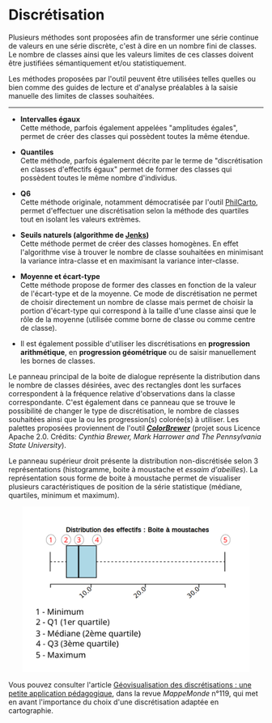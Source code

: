Discrétisation
===================

Plusieurs méthodes sont proposées afin de transformer une série continue de valeurs en une série discrète, c'est à dire en un nombre fini de classes. Le nombre de classes ainsi que les valeurs limites de ces classes doivent être justifiées sémantiquement et/ou statistiquement.

Les méthodes proposées par l'outil peuvent être utilisées telles quelles ou bien comme des guides de lecture et d'analyse préalables à la saisie manuelle des limites de classes souhaitées.

----------


- **Intervalles égaux**  
Cette méthode, parfois également appelées "amplitudes égales", permet de créer des classes qui possèdent toutes la même étendue.


- **Quantiles**  
Cette méthode, parfois également décrite par le terme de "discrétisation en classes d'effectifs égaux" permet de former des classes qui possèdent toutes le même nombre d'individus.


- **Q6**  
Cette méthode originale, notamment démocratisée par l'outil <a href="http://philcarto.free.fr/">PhilCarto</a>, permet d'effectuer une discrétisation selon la méthode des quartiles tout en isolant les valeurs extrèmes.


- **Seuils naturels (algorithme de <a href="https://en.wikipedia.org/wiki/Jenks_natural_breaks_optimization">Jenks</a>)**  
Cette méthode permet de créer des classes homogènes. En effet l'algorithme vise à trouver le nombre de classe souhaitées en minimisant la variance intra-classe et en maximisant la variance inter-classe.


- **Moyenne et écart-type**  
Cette méthode propose de former des classes en fonction de la valeur de l'écart-type et de la moyenne. Ce mode de discrétisation ne permet de choisir directement un nombre de classe mais permet de choisir la portion d'écart-type qui correspond à la taille d'une classe ainsi que le rôle de la moyenne (utilisée comme borne de classe ou comme centre de classe).

- Il est également possible d'utiliser les discrétisations en **progression arithmétique**, en **progression géométrique** ou de saisir manuellement les bornes de classes.


Le panneau principal de la boite de dialogue représente la distribution dans le nombre de classes désirées, avec des rectangles dont les surfaces correspondent à la fréquence relative d'observations dans la classe correspondante.
C'est également dans ce panneau que se trouve le possibilité de changer le type de discrétisation, le nombre de classes souhaitées ainsi que la ou les progression(s) colorée(s) à utiliser.
Les palettes proposées proviennent de l'outil [__*ColorBrewer*__](http://colorbrewer2.org) (projet sous Licence Apache 2.0. Crédits: *Cynthia Brewer, Mark Harrower and The Pennsylvania State University*).

Le panneau supérieur droit présente la distribution non-discrétisée selon 3 représentations (histogramme, boite à moustache et *essaim d'abeilles*).
La représentation sous forme de boite à moustache permet de visualiser plusieurs caractéristiques de position de la série statistique (médiane, quartiles, minimum et maximum).

<p style="text-align: center;">
<img src="img/box_plot.svg" alt="Box plot" style="width: 450px;"/>
</p>

Vous pouvez consulter l'article <a href="http://mappemonde.mgm.fr/119geov1/">Géovisualisation des discrétisations : une petite application pédagogique</a>, dans la revue *MappeMonde* n°119, qui met en avant l'importance du choix d'une discrétisation adaptée en cartographie.
